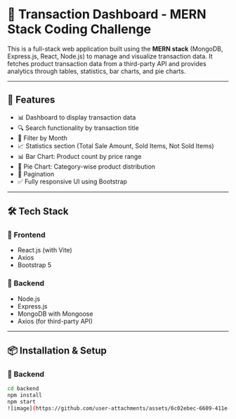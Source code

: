 # 💼 Transaction Dashboard - MERN Stack Coding Challenge

This is a full-stack web application built using the **MERN stack** (MongoDB, Express.js, React, Node.js) to manage and visualize transaction data. It fetches product transaction data from a third-party API and provides analytics through tables, statistics, bar charts, and pie charts.

---

## 🚀 Features

- 📊 Dashboard to display transaction data
- 🔍 Search functionality by transaction title
- 📅 Filter by Month
- 📈 Statistics section (Total Sale Amount, Sold Items, Not Sold Items)
- 📊 Bar Chart: Product count by price range
- 🥧 Pie Chart: Category-wise product distribution
- 📄 Pagination
- ✅ Fully responsive UI using Bootstrap

---

## 🛠️ Tech Stack

### 🔹 Frontend
- React.js (with Vite)
- Axios
- Bootstrap 5

### 🔹 Backend
- Node.js
- Express.js
- MongoDB with Mongoose
- Axios (for third-party API)

---

## 📦 Installation & Setup

### 🔧 Backend

```bash
cd backend
npm install
npm start
![image](https://github.com/user-attachments/assets/6c02ebec-6609-411e-82ac-8f01e98a5750)


